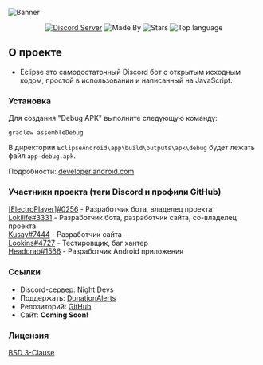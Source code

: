![Banner](https://cdn.discordapp.com/attachments/770009593131827300/887699952896200754/banner.png)

<p style="text-align: center">
    <a href="https://discord.gg/PHuvYMrvdr">
	<img alt="Discord Server" src="https://img.shields.io/discord/769184583123730432?color=7289da&logo=discord&logoColor=white"></a>
    <img alt="Made By" src="https://img.shields.io/badge/made%20by-NightDevs-blue.svg" >
    <img alt="Stars" src="https://img.shields.io/github/stars/Night-Devs/EclipseAndroid.svg?style=flat">
    <img alt="Top language" src="https://img.shields.io/github/languages/top/Night-Devs/EclipseAndroid.svg">
</p>

## О проекте
- Eclipse это самодостаточный Discord бот с открытым исходным кодом, простой в использовании и написанный на JavaScript.

### Установка
Для создания "Debug APK" выполните следующую команду: 
```
gradlew assembleDebug
```
В директории `EclipseAndroid\app\build\outputs\apk\debug` будет лежать файл `app-debug.apk`.

Подробности: [developer.android.com](https://developer.android.com/studio/build/building-cmdline)

### Участники проекта (теги Discord и профили GitHub)
[\[ElectroPlayer\]#0256](https://github.com/Elektroplayer) - Разработчик бота, владелец проекта<br>
[Lokilife#3331](https://github.com/Lokilife) - Разработчик бота, разработчик сайта, со-владелец проекта<br>
[Kusay#7444](https://github.com/Kasefuchs) - Разработчик сайта<br>
[Lookins#4727](https://github.com/Lookins01) - Тестировщик, баг хантер<br>
[Headcrab#1566](https://github.com/HeadcrabJ) - Разработчик Android приложения<br>

### Ссылки
- Discord-сервер: [Night Devs](https://discord.gg/PHuvYMrvdr)
- Поддержать: [DonationAlerts](https://www.donationalerts.com/r/electroplayer)
- Репозиторий: [GitHub](https://github.com/Night-Devs/EcliseBot)
- Сайт: **Coming Soon!**

### Лицензия
[BSD 3-Clause](LICENSE)
